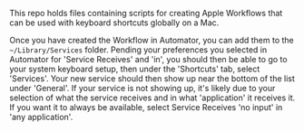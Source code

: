 This repo holds files containing scripts for creating Apple Workflows that can be used with keyboard shortcuts globally on a Mac.

Once you have created the Workflow in Automator, you can add them to the `~/Library/Services` folder. Pending your preferences you selected in Automator for 'Service Receives' and 'in', you should then be able to go to your system keyboard setup, then under the 'Shortcuts' tab, select 'Services'. Your new service should then show up near the bottom of the list under 'General'. If your service is not showing up, it's likely due to your selection of what the service receives and in what 'application' it receives it. If you want it to always be available, select Service Receives 'no input' in 'any application'.
